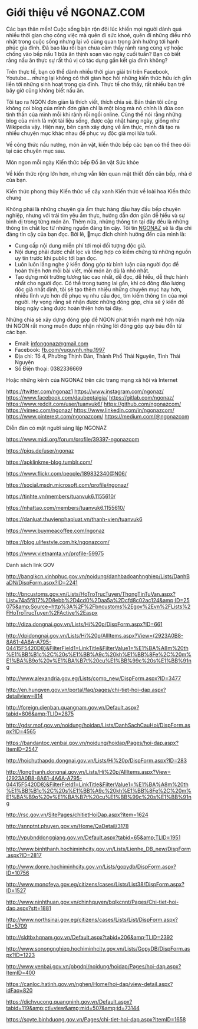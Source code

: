 # Giới thiệu về NGONAZ.COM
<p data-pm-slice="1 1 []">Các bạn thân mến! Cuộc sống bận rộn đôi lúc khiến mọi người dành quá nhiều thời gian cho công việc mà quên đi sức khoẻ, quên đi những điều nhỏ nhặt trong cuộc sống nhưng lại vô cùng quan trọng ảnh hưởng tới hạnh phúc gia đình. Đã bao lâu rồi bạn chưa cảm thấy rảnh rang cùng vợ hoặc chồng vào bếp nấu 1 bữa ăn thịnh soạn vào ngày cuối tuần? Bạn có biết rằng nấu ăn thực sự rất thú vị có tác dụng gắn kết gia đình không?</p>
Trên thực tế, bạn có thể dành nhiều thời gian giải trí trên Facebook, Youtube... nhưng lại không có thời gian học hỏi những kiến thức hữu ích gắn liền tới những sinh hoạt trong gia đình. Thực tế cho thấy, rất nhiều bạn trẻ bây giờ cũng không biết nấu ăn.

Tôi tạo ra NGON đơn giản là thích viết, thích chia sẻ. Bản thân tôi cũng không coi blog của mình đơn giản chỉ là một blog mà nó chính là đứa con tinh thần của mình mỗi khi rảnh rỗi ngồi online. Cũng thể nói rằng những blog của mình là một tài liệu sống, được cập nhật hàng ngày, giống như Wikipedia vậy. Hiện nay, bên cạnh xây dựng về ẩm thực, mình đã tạo ra nhiều chuyên mục khác nhau để phục vụ độc giả mọi lứa tuổi.

Về công thức nấu nướng, món ăn vặt, kiến thức bếp các bạn có thể theo dõi tại các chuyên mục sau.

Món ngon mỗi ngày
Kiến thức bếp
Đồ ăn vặt
Sức khỏe

Về kiến thức rộng lớn hơn, nhưng vẫn liên quan mật thiết đến căn bếp, nhà ở của bạn.

Kiến thức phong thủy
Kiến thức về cây xanh
Kiến thức về loài hoa
Kiến thức chung

Không phải là những chuyên gia ẩm thực hàng đầu hay đầu bếp chuyên nghiệp, nhưng với trái tim yêu ẩm thực, hướng dẫn đơn giản dễ hiểu và sự bình dị trong từng món ăn. Thêm nữa, những thông tin tại đây đều là những thông tin chắt lọc từ những nguồn đáng tin cậy. Tôi tin <a href="https://ngonaz.com/" rel="noopener noreferrer nofollow">NGONAZ</a> sẽ là địa chỉ đáng tin cậy của bạn đọc. Bởi lẽ, mục đích chính hướng đến của mình là:

- Cung cấp nội dung miễn phí tới mọi đối tượng độc giả.
- Nội dung phải được chắt lọc và tổng hợp có kiểm chứng từ những nguồn uy tín trước khi public tới bạn đọc.
- Luôn luôn lắng nghe ý kiến đóng góp từ bình luận của người đọc để hoàn thiện hơn mỗi bài viết, mỗi món ăn dù là nhỏ nhất.
- Tạo dựng môi trường tương tác cao nhất, dễ đọc, dễ hiểu, dễ thực hành nhất cho người đọc.
Có thể trong tương lai gần, khi có đông đảo lượng độc giả nhất định, tôi sẽ tạo thêm nhiều những chuyên mục hay hơn, nhiều lĩnh vực hơn để phục vụ nhu cầu đọc, tìm kiếm thông tin của mọi người. Hy vọng rằng sẽ nhận được những đóng góp, chia sẻ ý kiến để blog ngày càng được hoàn thiện hơn tại đây.

Những chia sẻ xây dựng đóng góp để NGON phát triển mạnh mẽ hơn nữa thì NGON rất mong muốn được nhận những lời đóng góp quý báu đến từ các bạn.

- Email: infongonaz@gmail.com
- Facebook: <a href="http://fb.com/vuquynh.nhu.1997" rel="noopener noreferrer nofollow">fb.com/vuquynh.nhu.1997</a>
- Địa chỉ: Tổ 4, Phường Thịnh Đán, Thành Phố Thái Nguyên, Tỉnh Thái Nguyên
- Số Điện thoại: 0382336669

Hoặc những kênh của NGONAZ trên các trang mạng xã hội và Internet

<a href="https://twitter.com/ngonaz1" rel="noopener noreferrer nofollow">https://twitter.com/ngonaz1</a>
<a href="https://www.instagram.com/ngonaz/" rel="noopener noreferrer nofollow">https://www.instagram.com/ngonaz/</a>
<a href="https://www.facebook.com/daubeptaigia/" rel="noopener noreferrer nofollow">https://www.facebook.com/daubeptaigia/</a>
<a href="https://gitlab.com/ngonaz/" rel="noopener noreferrer nofollow">https://gitlab.com/ngonaz/</a>
<a href="https://www.reddit.com/user/tuanvuk6/" rel="noopener noreferrer nofollow">https://www.reddit.com/user/tuanvuk6/</a>
<a href="https://github.com/ngonazcom/" rel="noopener noreferrer nofollow">https://github.com/ngonazcom/</a>
<a href="https://vimeo.com/ngonaz/" rel="noopener noreferrer nofollow">https://vimeo.com/ngonaz/</a>
<a href="https://www.linkedin.com/in/ngonazcom/" rel="noopener noreferrer nofollow">https://www.linkedin.com/in/ngonazcom/</a>
<a href="https://www.pinterest.com/ngonazcom/" rel="noopener noreferrer nofollow">https://www.pinterest.com/ngonazcom/</a>
<a href="https://medium.com/@ngonazcom" rel="noopener noreferrer nofollow">https://medium.com/@ngonazcom</a>

Diễn đàn có mặt người sáng lập NGONAZ

<a href="https://www.midi.org/forum/profile/39397-ngonazcom" rel="noopener noreferrer nofollow">https://www.midi.org/forum/profile/39397-ngonazcom</a>

<a href="https://piqs.de/user/ngonaz" rel="noopener noreferrer nofollow">https://piqs.de/user/ngonaz</a>

<a href="https://apklinkme-blog.tumblr.com/" rel="noopener noreferrer nofollow">https://apklinkme-blog.tumblr.com/</a>

<a href="https://www.flickr.com/people/189832340@N06/" rel="noopener noreferrer nofollow">https://www.flickr.com/people/189832340@N06/</a>

<a href="https://social.msdn.microsoft.com/profile/ngonaz/" rel="noopener noreferrer nofollow">https://social.msdn.microsoft.com/profile/ngonaz/</a>

<a href="https://tinhte.vn/members/tuanvuk6.1155610/" rel="noopener noreferrer nofollow">https://tinhte.vn/members/tuanvuk6.1155610/</a>

<a href="https://nhattao.com/members/tuanvuk6.1155610/" rel="noopener noreferrer nofollow">https://nhattao.com/members/tuanvuk6.1155610/</a>

<a href="https://danluat.thuvienphapluat.vn/thanh-vien/tuanvuk6" rel="noopener noreferrer nofollow">https://danluat.thuvienphapluat.vn/thanh-vien/tuanvuk6</a>

<a href="https://www.buymeacoffee.com/ngonaz" rel="noopener noreferrer nofollow">https://www.buymeacoffee.com/ngonaz</a>

<a href="https://blog.ulifestyle.com.hk/ngonazcom/" rel="noopener noreferrer nofollow">https://blog.ulifestyle.com.hk/ngonazcom/</a>

<a href="https://www.vietnamta.vn/profile-59975" rel="noopener noreferrer nofollow">https://www.vietnamta.vn/profile-59975</a>

Danh sách link GOV

<a href="http://banqlkcn.vinhphuc.gov.vn/noidung/danhbadoanhnghiep/Lists/DanhBaDN/DispForm.aspx?ID=2241" rel="noopener noreferrer nofollow">http://banqlkcn.vinhphuc.gov.vn/noidung/danhbadoanhnghiep/Lists/DanhBaDN/DispForm.aspx?ID=2241</a>

<a href="http://bncustoms.gov.vn/Lists/HoTroTrucTuyen/ThongTinTuVan.aspx?List=74a5f817%2D8ebb%2D4cd0%2Daa5a%2Dcfd8c02ac124&amp;ID=25075&amp;Source=http%3A%2F%2Fbncustoms%2Egov%2Evn%2FLists%2FHoTroTrucTuyen%2FActive%2Easpx" rel="noopener noreferrer nofollow">http://bncustoms.gov.vn/Lists/HoTroTrucTuyen/ThongTinTuVan.aspx?List=74a5f817%2D8ebb%2D4cd0%2Daa5a%2Dcfd8c02ac124&amp;ID=25075&amp;Source=http%3A%2F%2Fbncustoms%2Egov%2Evn%2FLists%2FHoTroTrucTuyen%2FActive%2Easpx</a>

<a href="http://diza.dongnai.gov.vn/Lists/Hi%20p/DispForm.aspx?ID=661" rel="noopener noreferrer nofollow">http://diza.dongnai.gov.vn/Lists/Hi%20p/DispForm.aspx?ID=661</a>

<a href="http://dpidongnai.gov.vn/Lists/Hi%20p/AllItems.aspx?View=" rel="noopener noreferrer nofollow">http://dpidongnai.gov.vn/Lists/Hi%20p/AllItems.aspx?View=</a><a href="http://dpidongnai.gov.vn/Lists/Hi%20p/AllItems.aspx?View={2923A0B8-8A61-4A6A-A795-04415F5420D8}&amp;FilterField1=LinkTitle&amp;FilterValue1=%E1%BA%A8m%20th%E1%BB%B1c%2C%20s%E1%BB%A9c%20kh%E1%BB%8Fe%2C%20m%E1%BA%B9o%20v%E1%BA%B7t%20cu%E1%BB%99c%20s%E1%BB%91ng" rel="noopener noreferrer nofollow">{2923A0B8-8A61-4A6A-A795-04415F5420D8}&amp;FilterField1=LinkTitle&amp;FilterValue1=%E1%BA%A8m%20th%E1%BB%B1c%2C%20s%E1%BB%A9c%20kh%E1%BB%8Fe%2C%20m%E1%BA%B9o%20v%E1%BA%B7t%20cu%E1%BB%99c%20s%E1%BB%91ng</a>

<a href="http://www.alexandria.gov.eg/Lists/comp_new/DispForm.aspx?ID=3477" rel="noopener noreferrer nofollow">http://www.alexandria.gov.eg/Lists/comp_new/DispForm.aspx?ID=3477</a>

<a href="http://en.hungyen.gov.vn/portal/faq/pages/chi-tiet-hoi-dap.aspx?detailview=814" rel="noopener noreferrer nofollow">http://en.hungyen.gov.vn/portal/faq/pages/chi-tiet-hoi-dap.aspx?detailview=814</a>

<a href="http://foreign.dienban.quangnam.gov.vn/Default.aspx?tabid=806&amp;TLID=2875" rel="noopener noreferrer nofollow">http://foreign.dienban.quangnam.gov.vn/Default.aspx?tabid=806&amp;TLID=2875</a>

<a href="http://gdsr.mof.gov.vn/noidung/hoidap/Lists/DanhSachCauHoi/DispForm.aspx?ID=4565" rel="noopener noreferrer nofollow">http://gdsr.mof.gov.vn/noidung/hoidap/Lists/DanhSachCauHoi/DispForm.aspx?ID=4565</a>

<a href="https://bandantoc.yenbai.gov.vn/noidung/hoidap/Pages/hoi-dap.aspx?ItemID=2547" rel="noopener noreferrer nofollow">https://bandantoc.yenbai.gov.vn/noidung/hoidap/Pages/hoi-dap.aspx?ItemID=2547</a>

<a href="http://hoichuthapdo.dongnai.gov.vn/Lists/Hi%20p/DispForm.aspx?ID=283" rel="noopener noreferrer nofollow">http://hoichuthapdo.dongnai.gov.vn/Lists/Hi%20p/DispForm.aspx?ID=283</a>

<a href="http://longthanh.dongnai.gov.vn/Lists/Hi%20p/AllItems.aspx?View=" rel="noopener noreferrer nofollow">http://longthanh.dongnai.gov.vn/Lists/Hi%20p/AllItems.aspx?View=</a><a href="http://longthanh.dongnai.gov.vn/Lists/Hi%20p/AllItems.aspx?View={2923A0B8-8A61-4A6A-A795-04415F5420D8}&amp;FilterField1=LinkTitle&amp;FilterValue1=%E1%BA%A8m%20th%E1%BB%B1c%2C%20s%E1%BB%A9c%20kh%E1%BB%8Fe%2C%20m%E1%BA%B9o%20v%E1%BA%B7t%20cu%E1%BB%99c%20s%E1%BB%91ng" rel="noopener noreferrer nofollow">{2923A0B8-8A61-4A6A-A795-04415F5420D8}&amp;FilterField1=LinkTitle&amp;FilterValue1=%E1%BA%A8m%20th%E1%BB%B1c%2C%20s%E1%BB%A9c%20kh%E1%BB%8Fe%2C%20m%E1%BA%B9o%20v%E1%BA%B7t%20cu%E1%BB%99c%20s%E1%BB%91ng</a>

<a href="http://rsc.gov.vn/SitePages/chitietHoiDap.aspx?item=1624" rel="noopener noreferrer nofollow">http://rsc.gov.vn/SitePages/chitietHoiDap.aspx?item=1624</a>

<a href="http://snnptnt.phuyen.gov.vn/Home/QaDetail/3178" rel="noopener noreferrer nofollow">http://snnptnt.phuyen.gov.vn/Home/QaDetail/3178</a>

<a href="http://vpubnddonggiang.gov.vn/Default.aspx?tabid=65&amp;TLID=1951" rel="noopener noreferrer nofollow">http://vpubnddonggiang.gov.vn/Default.aspx?tabid=65&amp;TLID=1951</a>

<a href="http://www.binhthanh.hochiminhcity.gov.vn/Lists/Lienhe_DB_new/DispForm.aspx?ID=2817" rel="noopener noreferrer nofollow">http://www.binhthanh.hochiminhcity.gov.vn/Lists/Lienhe_DB_new/DispForm.aspx?ID=2817</a>

<a href="http://www.donre.hochiminhcity.gov.vn/Lists/gopydb/DispForm.aspx?ID=10756" rel="noopener noreferrer nofollow">http://www.donre.hochiminhcity.gov.vn/Lists/gopydb/DispForm.aspx?ID=10756</a>

<a href="http://www.monofeya.gov.eg/citizens/cases/Lists/List38/DispForm.aspx?ID=1527" rel="noopener noreferrer nofollow">http://www.monofeya.gov.eg/citizens/cases/Lists/List38/DispForm.aspx?ID=1527</a>

<a href="http://www.ninhthuan.gov.vn/chinhquyen/bqlkcnnt/Pages/Chi-tiet-hoi-dap.aspx?stt=1881" rel="noopener noreferrer nofollow">http://www.ninhthuan.gov.vn/chinhquyen/bqlkcnnt/Pages/Chi-tiet-hoi-dap.aspx?stt=1881</a>

<a href="http://www.northsinai.gov.eg/citizens/cases/Lists/List/DispForm.aspx?ID=5709" rel="noopener noreferrer nofollow">http://www.northsinai.gov.eg/citizens/cases/Lists/List/DispForm.aspx?ID=5709</a>

<a href="http://sldtbxhqnam.gov.vn/Default.aspx?tabid=206&amp;TLID=2392" rel="noopener noreferrer nofollow">http://sldtbxhqnam.gov.vn/Default.aspx?tabid=206&amp;TLID=2392</a>

<a href="http://www.sonongnghiep.hochiminhcity.gov.vn/Lists/GopyDB/DispForm.aspx?ID=1223" rel="noopener noreferrer nofollow">http://www.sonongnghiep.hochiminhcity.gov.vn/Lists/GopyDB/DispForm.aspx?ID=1223</a>

<a href="http://www.yenbai.gov.vn/pbgdpl/noidung/hoidap/Pages/hoi-dap.aspx?ItemID=400" rel="noopener noreferrer nofollow">http://www.yenbai.gov.vn/pbgdpl/noidung/hoidap/Pages/hoi-dap.aspx?ItemID=400</a>

<a href="https://canloc.hatinh.gov.vn/nghen/Home/hoi-dap/view-detail.aspx?idFaq=820" rel="noopener noreferrer nofollow">https://canloc.hatinh.gov.vn/nghen/Home/hoi-dap/view-detail.aspx?idFaq=820</a>

<a href="https://dichvucong.quangninh.gov.vn/Default.aspx?tabid=119&amp;ctl=view&amp;mid=507&amp;id=73144" rel="noopener noreferrer nofollow">https://dichvucong.quangninh.gov.vn/Default.aspx?tabid=119&amp;ctl=view&amp;mid=507&amp;id=73144</a>

<a href="https://soyte.binhduong.gov.vn/Pages/chi-tiet-hoi-dap.aspx?ItemID=1658" rel="noopener noreferrer nofollow">https://soyte.binhduong.gov.vn/Pages/chi-tiet-hoi-dap.aspx?ItemID=1658</a>
